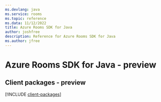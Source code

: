 ```yaml
---
ms.devlang: java
ms.service: rooms
ms.topic: reference
ms.data: 11/12/2022
title: Azure Rooms SDK for Java
author: joshfree
description: Reference for Azure Rooms SDK for Java
ms.author: jfree
---
```

# Azure Rooms SDK for Java - preview

## Client packages - preview
[!INCLUDE [client-packages](rooms-client-index.md)]